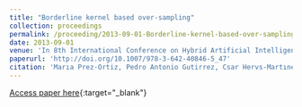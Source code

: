 ```yaml
---
title: "Borderline kernel based over-sampling"
collection: proceedings
permalink: /proceeding/2013-09-01-Borderline-kernel-based-over-sampling
date: 2013-09-01
venue: 'In 8th International Conference on Hybrid Artificial Intelligence Systems (HAIS2013)'
paperurl: 'http://doi.org/10.1007/978-3-642-40846-5_47'
citation: 'Marıa Prez-Ortiz, Pedro Antonio Gutirrez, Csar Hervs-Martınez, &quot;Borderline kernel based over-sampling.&quot; In 8th International Conference on Hybrid Artificial Intelligence Systems (HAIS2013), Lecture Notes on Computer Science (LNCS), Vol. 8073, 2013, Salamanca (Spain), pp.472--481.'
---
```

[Access paper here](http://doi.org/10.1007/978-3-642-40846-5_47){:target="_blank"}
